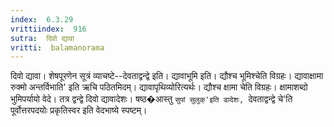 ```yaml
---
index:  6.3.29
vrittiindex:  916
sutra:  दिवो द्यावा
vritti:  balamanorama 
---
```


दिवो द्यावा। शेषपूरणेन सूत्रं व्याचष्टे--देवताद्वन्द्वे इति। द्यावाभूमि इति। द्यौश्च भूमिश्चेति विग्रहः। द्यावाक्षामा रुक्मो अन्तर्विभाति' इति ऋचि पठितमिदम्। द्यावापृथिव्योरित्यर्थः। द्यौश्च क्षामा चेति विग्रहः। क्षामाशब्दो भुमिपर्यायो वेदे। तत्र द्वन्द्वे दिवो द्यावादेशः। षष्ठ�आस्तु `सुपां सुलुक्'इति डादेशः, `देवताद्वन्द्वे चे'ति पूर्वोत्तरपदयोः प्रकृतिस्वर इति वेदभाष्ये स्पष्टम्। 

